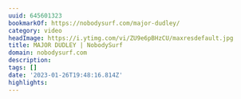 ```yaml
---
uuid: 645601323
bookmarkOf: https://nobodysurf.com/major-dudley/
category: video
headImage: https://i.ytimg.com/vi/ZU9e6pBHzCU/maxresdefault.jpg
title: MAJOR DUDLEY | NobodySurf
domain: nobodysurf.com
description: 
tags: []
date: '2023-01-26T19:48:16.814Z'
highlights: 
---
```




